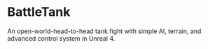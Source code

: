 # BattleTank
An open-world-head-to-head tank fight with simple AI, terrain, and advanced control system in  Unreal 4.
